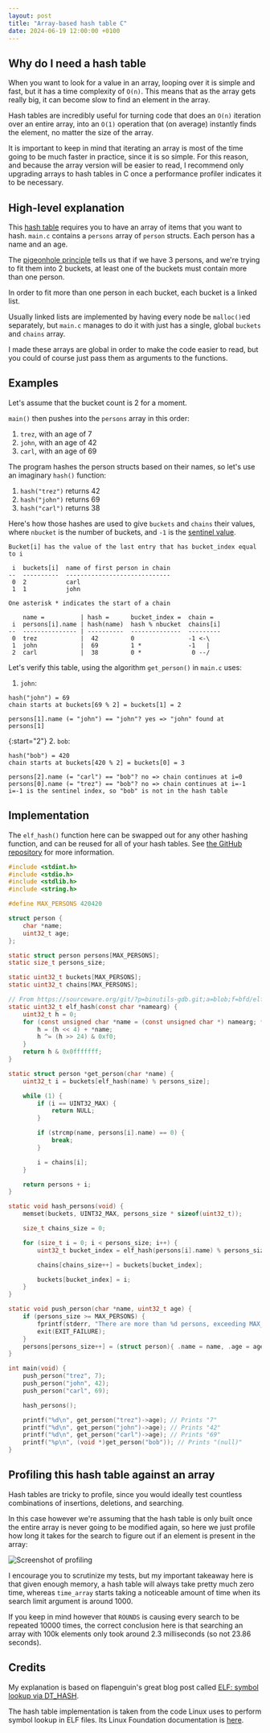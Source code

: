 ```yaml
---
layout: post
title: "Array-based hash table C"
date: 2024-06-19 12:00:00 +0100
---
```


## Why do I need a hash table

When you want to look for a value in an array, looping over it is simple and fast, but it has a time complexity of `O(n)`. This means that as the array gets really big, it can become slow to find an element in the array.

Hash tables are incredibly useful for turning code that does an `O(n)` iteration over an entire array, into an `O(1)` operation that (on average) instantly finds the element, no matter the size of the array.

It is important to keep in mind that iterating an array is most of the time going to be much faster in practice, since it is so simple. For this reason, and because the array version will be easier to read, I recommend only upgrading arrays to hash tables in C once a performance profiler indicates it to be necessary.

## High-level explanation

This [hash table](https://en.m.wikipedia.org/wiki/Hash_table) requires you to have an array of items that you want to hash. `main.c` contains a `persons` array of `person` structs. Each person has a name and an age.

The [pigeonhole principle](https://en.wikipedia.org/wiki/Pigeonhole_principle) tells us that if we have 3 persons, and we're trying to fit them into 2 buckets, at least one of the buckets must contain more than one person.

In order to fit more than one person in each bucket, each bucket is a linked list.

Usually linked lists are implemented by having every node be `malloc()`ed separately, but `main.c` manages to do it with just has a single, global `buckets` and `chains` array.

I made these arrays are global in order to make the code easier to read, but you could of course just pass them as arguments to the functions.

## Examples

Let's assume that the bucket count is 2 for a moment.

`main()` then pushes into the `persons` array in this order:
1. `trez`, with an age of 7
2. `john`, with an age of 42
3. `carl`, with an age of 69

The program hashes the person structs based on their names, so let's use an imaginary `hash()` function:
1. `hash("trez")` returns 42
2. `hash("john")` returns 69
3. `hash("carl")` returns 38

Here's how those hashes are used to give `buckets` and `chains` their values, where `nbucket` is the number of buckets, and `-1` is the [sentinel value](https://en.wikipedia.org/wiki/Sentinel_value).

```
Bucket[i] has the value of the last entry that has bucket_index equal to i

 i  buckets[i]  name of first person in chain
--  ----------  -----------------------------
 0  2           carl
 1  1           john

One asterisk * indicates the start of a chain

    name =          | hash =      bucket_index =  chain =
 i  persons[i].name | hash(name)  hash % nbucket  chains[i]
--  --------------- | ----------  --------------  ---------
 0  trez            |  42         0               -1 <-\
 1  john            |  69         1 *             -1   |
 2  carl            |  38         0 *              0 --/
```

Let's verify this table, using the algorithm `get_person()` in `main.c` uses:

1. `john`:

```
hash("john") = 69
chain starts at buckets[69 % 2] = buckets[1] = 2

persons[1].name (= "john") == "john"? yes => "john" found at persons[1]
```

{:start="2"}
2. `bob`:

```
hash("bob") = 420
chain starts at buckets[420 % 2] = buckets[0] = 3

persons[2].name (= "carl") == "bob"? no => chain continues at i=0
persons[0].name (= "trez") == "bob"? no => chain continues at i=-1
i=-1 is the sentinel index, so "bob" is not in the hash table
```

## Implementation

The `elf_hash()` function here can be swapped out for any other hashing function, and can be reused for all of your hash tables. See [the GitHub repository](https://github.com/MyNameIsTrez/array-based-hash-table-in-c) for more information.

```c
#include <stdint.h>
#include <stdio.h>
#include <stdlib.h>
#include <string.h>

#define MAX_PERSONS 420420

struct person {
	char *name;
	uint32_t age;
};

static struct person persons[MAX_PERSONS];
static size_t persons_size;

static uint32_t buckets[MAX_PERSONS];
static uint32_t chains[MAX_PERSONS];

// From https://sourceware.org/git/?p=binutils-gdb.git;a=blob;f=bfd/elf.c#l193
static uint32_t elf_hash(const char *namearg) {
	uint32_t h = 0;
	for (const unsigned char *name = (const unsigned char *) namearg; *name; name++) {
		h = (h << 4) + *name;
		h ^= (h >> 24) & 0xf0;
	}
	return h & 0x0fffffff;
}

static struct person *get_person(char *name) {
	uint32_t i = buckets[elf_hash(name) % persons_size];

	while (1) {
		if (i == UINT32_MAX) {
			return NULL;
		}

		if (strcmp(name, persons[i].name) == 0) {
			break;
		}

		i = chains[i];
	}

	return persons + i;
}

static void hash_persons(void) {
	memset(buckets, UINT32_MAX, persons_size * sizeof(uint32_t));

	size_t chains_size = 0;

	for (size_t i = 0; i < persons_size; i++) {
		uint32_t bucket_index = elf_hash(persons[i].name) % persons_size;

		chains[chains_size++] = buckets[bucket_index];

		buckets[bucket_index] = i;
	}
}

static void push_person(char *name, uint32_t age) {
	if (persons_size >= MAX_PERSONS) {
		fprintf(stderr, "There are more than %d persons, exceeding MAX_PERSONS\n", MAX_PERSONS);
		exit(EXIT_FAILURE);
	}
	persons[persons_size++] = (struct person){ .name = name, .age = age };
}

int main(void) {
	push_person("trez", 7);
	push_person("john", 42);
	push_person("carl", 69);

	hash_persons();

	printf("%d\n", get_person("trez")->age); // Prints "7"
	printf("%d\n", get_person("john")->age); // Prints "42"
	printf("%d\n", get_person("carl")->age); // Prints "69"
	printf("%p\n", (void *)get_person("bob")); // Prints "(null)"
}
```

## Profiling this hash table against an array

Hash tables are tricky to profile, since you would ideally test countless combinations of insertions, deletions, and searching.

In this case however we're assuming that the hash table is only built once the entire array is never going to be modified again, so here we just profile how long it takes for the search to figure out if an element is present in the array:

![Screenshot of profiling](https://github.com/MyNameIsTrez/MyNameIsTrez.github.io/assets/32989873/fd8deb4c-7cd9-4444-93b7-1c8b83e96950)

I encourage you to scrutinize my tests, but my important takeaway here is that given enough memory, a hash table will always take pretty much zero time, whereas `time_array` starts taking a noticeable amount of time when its search limit argument is around 1000.

If you keep in mind however that `ROUNDS` is causing every search to be repeated 10000 times, the correct conclusion here is that searching an array with 100k elements only took around 2.3 milliseconds (so not 23.86 seconds).

## Credits

My explanation is based on flapenguin's great blog post called [ELF: symbol lookup via DT_HASH](https://flapenguin.me/elf-dt-hash).

The hash table implementation is taken from the code Linux uses to perform symbol lookup in ELF files. Its Linux Foundation documentation is [here](https://refspecs.linuxfoundation.org/elf/gabi4+/ch5.dynamic.html#hash). 
